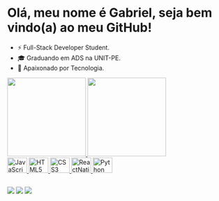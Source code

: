 # Olá, meu nome é Gabriel, seja bem vindo(a) ao meu GitHub!
- ⚡ Full-Stack Developer Student.
- 🎓 Graduando em ADS na UNIT-PE.
- 💬 Apaixonado por Tecnologia.

<div align="flex-start">
  <a href="https://github.com/gabxhen">
  <img height="180em" src="https://github-readme-stats.vercel.app/api?username=gabxhen&show_icons=true&theme=dark&include_all_commits=true&count_private=true"/>
  <img height="180em" src="https://github-readme-stats.vercel.app/api/top-langs/?username=gabxhen&layout=compact&langs_count=7&theme=dark"/>
</div>

  
<div display="inline-block">
  <img alt="JavaScript" height="35" width="45" src="https://cdn.jsdelivr.net/gh/devicons/devicon/icons/javascript/javascript-original.svg"/>
  <img alt="HTML5" height="35" width="45" src="https://cdn.jsdelivr.net/gh/devicons/devicon/icons/html5/html5-original.svg" />
  <img alt="CSS3" height="35" width="45" src="https://cdn.jsdelivr.net/gh/devicons/devicon/icons/css3/css3-original.svg" />
  <img alt="ReactNative" height="35" width="45" src="https://cdn.jsdelivr.net/gh/devicons/devicon/icons/react/react-original.svg" />
  <img alt="Python" height="35" width="45" src="https://cdn.jsdelivr.net/gh/devicons/devicon/icons/python/python-original.svg"/>
</div>
  
##
  
<div>
    <a href="https://www.linkedin.com/in/gabriel-henrique-b5a028211" target="_blank"><img src="https://img.shields.io/badge/-LinkedIn-%230077B5?style=for-the-badge&logo=linkedin&logoColor=white" target="_blank"></a> 
    <a href = "mailto:gabrielhdmm@gmail.com"><img src="https://img.shields.io/badge/-Gmail-%23333?style=for-the-badge&logo=gmail&logoColor=white" target="_blank"></a>
    <a href="https://instagram.com/rafaballerini" target="_blank"><img src="https://img.shields.io/badge/-Instagram-%23E4405F?style=for-the-badge&logo=instagram&logoColor=white" target="_blank"></a>
</div>
